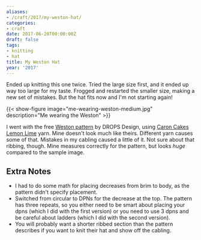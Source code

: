 ```yaml
---
aliases:
- /craft/2017/my-weston-hat/
categories:
- craft
date: 2017-06-28T00:00:00Z
draft: false
tags:
- knitting
- hat
title: My Weston Hat
year: '2017'
---
```

Ended up knitting this one twice. Tried the large size first, and it ended up way too large for my taste.
Frogged and restarted the smaller size, making a new set of mistakes. But the hat fits now and I'm not
starting again!
<!--more-->

{{< show-figure image="me-wearing-weston-medium.jpg" description="Me wearing the Weston" >}}

I went with the free [Weston pattern][] by DROPS Design, using [Caron Cakes Lemon Lime][] yarn. Mine doesn't
look much like theirs. Different yarn causes some of that. Mistakes in my cabling caused a little of it. Not
sure about that ribbing, though. Mine measures correctly for the pattern, but looks *huge* compared to the
sample image.

[Weston pattern]: https://www.garnstudio.com/pattern.php?id=7779&cid=17
[Caron Cakes Lemon Lime]: http://www.michaels.com/caron-cakes-yarn/M10481921.html

## Extra Notes

* I had to do some math for placing decreases from brim to body, as the pattern didn't specify placement.
* Switched from circular to DPNs for the decrease at the top. The pattern has three repeats, so you either
need to be smart about placing your dpns (which I did with the first version) or you need to use 3 dpns and be
careful about ladders (which I did with the second version).
* You will probably want a shorter ribbed section than the pattern describes if you want to knit their hat and
show off the cabling.
